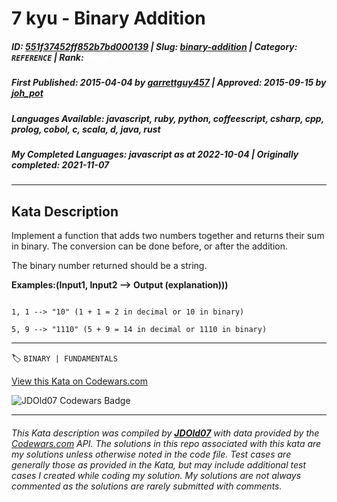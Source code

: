 # 7 kyu - Binary Addition

##### **ID**: [551f37452ff852b7bd000139](https://www.codewars.com/kata/551f37452ff852b7bd000139) | **Slug**: [binary-addition](https://www.codewars.com/kata/551f37452ff852b7bd000139) | **Category**: `REFERENCE` | **Rank**: <span style="color:white">7 kyu</span>

##### **First Published**: 2015-04-04 ***by*** [garrettguy457](https://www.codewars.com/users/garrettguy457) | **Approved**: 2015-09-15 ***by*** [joh_pot](https://www.codewars.com/users/joh_pot)

##### **Languages Available**: javascript, ruby, python, coffeescript, csharp, cpp, prolog, cobol, c, scala, d, java, rust

##### **My Completed Languages**: javascript ***as at*** 2022-10-04 | **Originally completed**: 2021-11-07

---

## Kata Description


Implement a function that adds two numbers together and returns their sum in binary. The conversion can be done before, or after the addition.



The binary number returned should be a string.



**Examples:(Input1, Input2 --> Output (explanation)))**

```

1, 1 --> "10" (1 + 1 = 2 in decimal or 10 in binary)

5, 9 --> "1110" (5 + 9 = 14 in decimal or 1110 in binary)

```



---


🏷 `BINARY | FUNDAMENTALS`


[View this Kata on Codewars.com](https://www.codewars.com/kata/551f37452ff852b7bd000139)

![](https://www.codewars.com/users/jdold07/badges/large "JDOld07 Codewars Badge")

---

###### *This Kata description was compiled by [**JDOld07**](https://tpstech.dev) with data provided by the [Codewars.com](https://www.codewars.com) API.  The solutions in this repo associated with this kata are my solutions unless otherwise noted in the code file.  Test cases are generally those as provided in the Kata, but may include additional test cases I created while coding my solution.  My solutions are not always commented as the solutions are rarely submitted with comments.*
